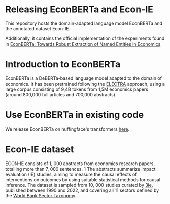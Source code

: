 # Releasing EconBERTa and Econ-IE
This repository hosts the domain-adapted language model EconBERTa and the annotated dataset Econ-IE.

Additionally, it contains the official implementation of the experiments found in [EconBERTa: Towards Robust Extraction of Named Entities in Economics](https://aclanthology.org/2023.findings-emnlp.774/)

# Introduction to EconBERTa
EconBERTa is a DeBERTa-based language model adapted to the domain of economics. It has been pretrained following the [ELECTRA](https://arxiv.org/abs/2003.10555) approach, using a large corpus consisting of 9,4B tokens from 1,5M economics papers (around 800,000 full articles and 700,000 abstracts). 

# Use EconBERTa in existing code
We release EconBERTa on huffingface's transformers [here](https://huggingface.co/worldbank/econberta).

# Econ-IE dataset
ECON-IE consists of 1, 000 abstracts from economics research papers, totalling more than 7, 000 sentences. 1 The abstracts summarize impact evaluation (IE) studies, aiming to measure the causal effects of interventions on outcomes by using suitable statistical methods for causal inference. The dataset is sampled from 10, 000 studies curated by [3ie](https://www.3ieimpact.org/), published between 1990 and 2022, and covering all 11 sectors defined by the [World Bank Sector Taxonomy](https://thedocs.worldbank.org/en/doc/538321490128452070-0290022017/New-Sector-Taxonomy-and-definitions).

